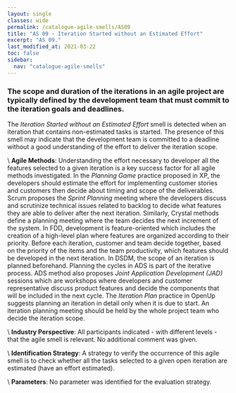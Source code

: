 ```yaml
---
layout: single
classes: wide
permalink: /catalogue-agile-smells/AS09
title: "AS 09 - Iteration Started without an Estimated Effort"
excerpt: "AS 09."
last_modified_at: 2021-03-22
toc: false
sidebar:
  nav: "catalogue-agile-smells"
---
```



### The scope and duration of the iterations in an agile project are typically defined by the development team that must commit to the iteration goals and deadlines. 
The *Iteration Started without an Estimated Effort* smell is detected when an iteration that contains non-estimated tasks is started. 
The presence of this smell may indicate that the development team is committed to a deadline without a good understanding of the effort to deliver the iteration scope.


\\
**Agile Methods**:
Understanding the effort necessary to developer all the features selected to a given iteration is a key success factor for all agile methods investigated. 
In the *Planning Game* practice proposed in XP, the developers should estimate the effort for implementing customer stories and customers then decide about timing and scope of the deliverables. 
Scrum proposes the *Sprint Planning* meeting where the developers discuss and scrutinize technical issues related to backlog to decide what features they are able to deliver after the next iteration. 
Similarly, Crystal methods define a planning meeting where the team decides the next increment of the system. 
In FDD, development is feature-oriented which includes the creation of a high-level plan where features are organized according to their priority. Before each iteration, customer and team decide together, based on the priority of the items and the team productivity, which features should be developed in the next iteration. 
In DSDM, the scope of an iteration is planned beforehand. 
Planning the cycles in ADS is part of the iterative process. ADS method also proposes *Joint Application Development (JAD)* sessions which are workshops where developers and customer representative discuss product features and decide the components that will be included in the next cycle. 
The *Iteration Plan* practice in OpenUp suggests planning an iteration in detail only when it is due to start. An iteration planning meeting should be held by the whole project team who decide the iteration scope.

\\
**Industry Perspective**:
All participants indicated - with different levels - that the agile smell is relevant. No additional comment was given.

\\
**Identification Strategy**:
A strategy to verify the occurrence of this agile smell is to check whether all the tasks selected to a given open iteration are estimated (have an effort estimated).


\\
**Parameters**:
No parameter was identified for the evaluation strategy.
